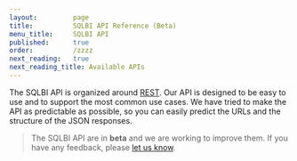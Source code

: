 ```yaml
---
layout:         page
title:          SQLBI API Reference (Beta)
menu_title:     SQLBI API
published:      true
order:          /zzzz
next_reading:   true
next_reading_title: Available APIs
---
```

The SQLBI API is organized around [REST](http://en.wikipedia.org/wiki/Representational_State_Transfer). Our API is designed to be easy to use and to support the most common use cases. We have tried to make the API as predictable as possible, so you can easily predict the URLs and the structure of the JSON responses.

> The SQLBI API are in **beta** and we are working to improve them. If you have any feedback, please [let us know](mailto:info@sqlbi.com?subject=SQLBI%20API).